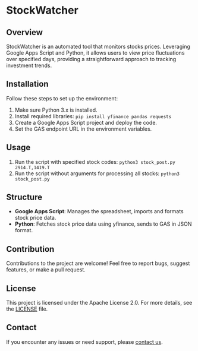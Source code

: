 
# StockWatcher

## Overview
StockWatcher is an automated tool that monitors stocks prices. Leveraging Google Apps Script and Python, it allows users to view price fluctuations over specified days, providing a straightforward approach to tracking investment trends.

## Installation
Follow these steps to set up the environment:
1. Make sure Python 3.x is installed.
2. Install required libraries: `pip install yfinance pandas requests`
3. Create a Google Apps Script project and deploy the code.
4. Set the GAS endpoint URL in the environment variables.

## Usage
1. Run the script with specified stock codes: `python3 stock_post.py 2914.T,1419.T`
2. Run the script without arguments for processing all stocks: `python3 stock_post.py`

## Structure
- **Google Apps Script**: Manages the spreadsheet, imports and formats stock price data.
- **Python**: Fetches stock price data using yfinance, sends to GAS in JSON format.

## Contribution
Contributions to the project are welcome! Feel free to report bugs, suggest features, or make a pull request.

## License
This project is licensed under the Apache License 2.0. For more details, see the [LICENSE](LICENSE) file.

## Contact
If you encounter any issues or need support, please [contact us](mailto:your-email@example.com).
